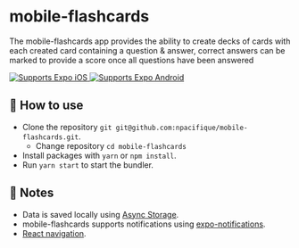 # mobile-flashcards

The mobile-flashcards app provides the ability to create decks of cards with each created card containing a question & answer, correct answers can be marked to provide a score once all questions have been answered

<p>
  <!-- iOS -->
  <a href="https://itunes.apple.com/app/apple-store/id982107779">
    <img alt="Supports Expo iOS" longdesc="Supports Expo iOS" src="https://img.shields.io/badge/iOS-4630EB.svg?style=flat-square&logo=APPLE&labelColor=999999&logoColor=fff" />
  </a>
  <!-- Android -->
  <a href="https://play.google.com/store/apps/details?id=host.exp.exponent&referrer=blankexample">
    <img alt="Supports Expo Android" longdesc="Supports Expo Android" src="https://img.shields.io/badge/Android-4630EB.svg?style=flat-square&logo=ANDROID&labelColor=A4C639&logoColor=fff" />
  </a>
  <!-- Web 
  <a href="https://docs.expo.io/workflow/web/">
    <img alt="Supports Expo Web" longdesc="Supports Expo Web" src="https://img.shields.io/badge/web-4630EB.svg?style=flat-square&logo=GOOGLE-CHROME&labelColor=4285F4&logoColor=fff" />
  </a>-->
</p>

## 🚀 How to use

- Clone the repository `git git@github.com:npacifique/mobile-flashcards.git`.
  - Change repository `cd mobile-flashcards`
- Install packages with `yarn` or `npm install`.
- Run `yarn start` to start the bundler.

## 📝 Notes

- Data is saved locally using [Async Storage](https://react-native-community.github.io/async-storage/).
- mobile-flashcards supports notifications using [expo-notifications](https://docs.expo.io/versions/latest/sdk/notifications/).
- [React navigation](https://reactnavigation.org/docs/getting-started).
